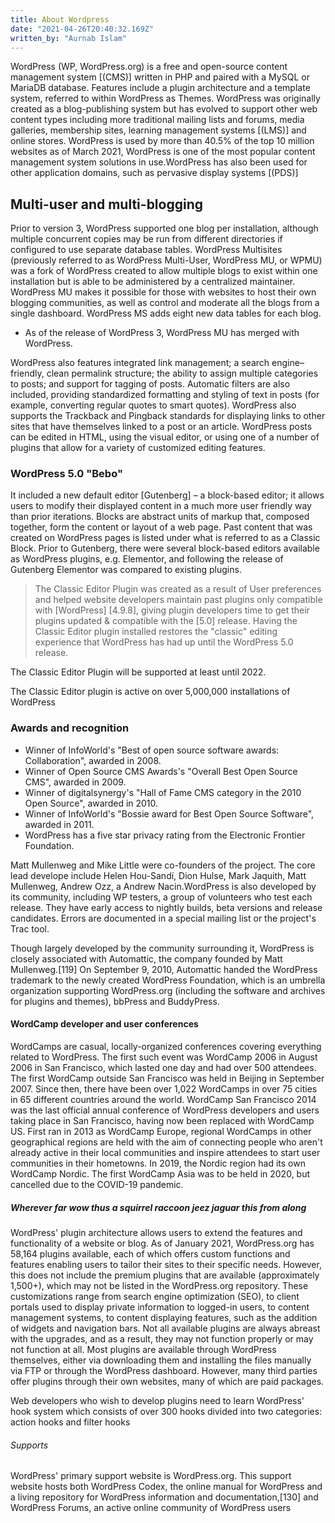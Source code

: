```yaml
---
title: About Wordpress
date: "2021-04-26T20:40:32.169Z"
written_by: "Aurnab Islam"
---
```


WordPress (WP, WordPress.org) is a free and open-source content management system
[(CMS)] written in PHP and paired with a MySQL or MariaDB database. Features include
a plugin architecture and a template system, referred to within WordPress as Themes.
WordPress was originally created as a blog-publishing system but has evolved to
support other web content types including more traditional mailing lists and forums,
media galleries, membership sites, learning management systems [(LMS)] and online 
stores. WordPress is used by more than 40.5% of the top 10 million websites as of 
March 2021, WordPress is one of the most popular content management system solutions
in use.WordPress has also been used for other application domains, such as pervasive 
display systems [(PDS)]

## Multi-user and multi-blogging

Prior to version 3, WordPress supported one blog per installation, although multiple
concurrent copies may be run from different directories if configured to use separate 
database tables. WordPress Multisites (previously referred to as WordPress Multi-User, 
WordPress MU, or WPMU) was a fork of WordPress created to allow multiple blogs to 
exist within one installation but is able to be administered by a centralized maintainer. 
WordPress MU makes it possible for those with websites to host their own blogging communities, 
as well as control and moderate all the blogs from a single dashboard. WordPress MS 
adds eight new data tables for each blog.

- As of the release of WordPress 3, WordPress MU has merged with WordPress.

WordPress also features integrated link management; a search engine–friendly, clean 
permalink structure; the ability to assign multiple categories to posts; and support 
for tagging of posts. Automatic filters are also included, providing standardized 
formatting and styling of text in posts (for example, converting regular quotes to 
smart quotes). WordPress also supports the Trackback and Pingback standards for displaying
links to other sites that have themselves linked to a post or an article. WordPress posts 
can be edited in HTML, using the visual editor, or using one of a number of plugins 
that allow for a variety of customized editing features.

### WordPress 5.0 "Bebo"

It included a new default editor [Gutenberg] – a block-based editor; it allows users
to modify their displayed content in a much more user friendly way than prior iterations. 
Blocks are abstract units of markup that, composed together, form the content or layout 
of a web page. Past content that was created on WordPress pages is listed under what is 
referred to as a Classic Block. Prior to Gutenberg, there were several block-based 
editors available as WordPress plugins, e.g. Elementor, and following the release of 
Gutenberg Elementor was compared to existing plugins.

> The Classic Editor Plugin was created as a result of User preferences
>  and helped website developers maintain past plugins only compatible with [WordPress] [4.9.8], 
   giving plugin developers time to get their plugins updated & compatible with the [5.0] release.
> Having the Classic Editor plugin installed restores the "classic" editing experience that 
  WordPress has had up until the WordPress 5.0 release. 

 The Classic Editor Plugin will be supported at least until 2022.

The Classic Editor plugin is active on over 5,000,000 installations of WordPress

### Awards and recognition


- Winner of InfoWorld's "Best of open source software awards: Collaboration", awarded in 2008.
- Winner of Open Source CMS Awards's "Overall Best Open Source CMS", awarded in 2009.
- Winner of digitalsynergy's "Hall of Fame CMS category in the 2010 Open Source", awarded in 2010.
- Winner of InfoWorld's "Bossie award for Best Open Source Software", awarded in 2011.
- WordPress has a five star privacy rating from the Electronic Frontier Foundation.

Matt Mullenweg and Mike Little were co-founders of the project. The core lead develope
include Helen Hou-Sandí, Dion Hulse, Mark Jaquith, Matt Mullenweg, Andrew Ozz, a
Andrew Nacin.WordPress is also developed by its community, including WP testers, a 
group of volunteers who test each release. They have early access to nightly builds, 
beta versions and release candidates. Errors are documented in a special mailing list 
or the project's Trac tool.

Though largely developed by the community surrounding it, WordPress is closely associated 
with Automattic, the company founded by Matt Mullenweg.[119] On September 9, 2010, Automattic 
handed the WordPress trademark to the newly created WordPress Foundation, which is an umbrella 
organization supporting WordPress.org (including the software and archives for plugins and themes), 
bbPress and BuddyPress.

#### WordCamp developer and user conferences

WordCamps are casual, locally-organized conferences covering everything related 
to WordPress. The first such event was WordCamp 2006 in August 2006 in San 
Francisco, which lasted one day and had over 500 attendees. The first 
WordCamp outside San Francisco was held in Beijing in September 2007. Since 
then, there have been over 1,022 WordCamps in over 75 cities in 65 different countries
around the world. WordCamp San Francisco 2014 was the last official annual 
conference of WordPress developers and users taking place in San Francisco, having 
now been replaced with WordCamp US. First ran in 2013 as WordCamp Europe, 
regional WordCamps in other geographical regions are held with the aim of connecting 
people who aren't already active in their local communities and inspire attendees 
to start user communities in their hometowns. In 2019, the Nordic region had 
its own WordCamp Nordic. The first WordCamp Asia was to be held in 2020, 
but cancelled due to the COVID-19 pandemic.

##### Wherever far wow thus a squirrel raccoon jeez jaguar this from along

WordPress' plugin architecture allows users to extend the features and functionality
of a website or blog. As of January 2021, WordPress.org has 58,164 plugins available,
each of which offers custom functions and features enabling users to tailor their 
sites to their specific needs. However, this does not include the premium plugins 
that are available (approximately 1,500+), which may not be listed in the WordPress.org 
repository. These customizations range from search engine optimization (SEO), to client 
portals used to display private information to logged-in users, to content management 
systems, to content displaying features, such as the addition of widgets and navigation 
bars. Not all available plugins are always abreast with the upgrades, and as a result, 
they may not function properly or may not function at all. Most plugins are available 
through WordPress themselves, either via downloading them and installing the files 
manually via FTP or through the WordPress dashboard. However, many third parties offer 
plugins through their own websites, many of which are paid packages.

Web developers who wish to develop plugins need to learn WordPress' hook system which consists 
of over 300 hooks divided into two categories: action hooks and filter hooks

###### Supports


WordPress' primary support website is WordPress.org. This support website hosts 
both WordPress Codex, the online manual for WordPress and a living repository for 
WordPress information and documentation,[130] and WordPress Forums, an active online 
community of WordPress users